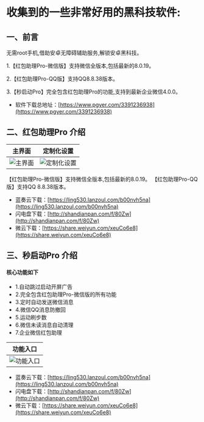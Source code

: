 # 收集到的一些非常好用的黑科技软件:

## 一、前言

无需root手机,借助安卓无障碍辅助服务,解锁安卓黑科技。

1.【红包助理Pro-微信版】支持微信全版本,包括最新的8.0.19。

2.【红包助理Pro-QQ版】支持QQ8.8.38版本。

3.【秒启动Pro】完全包含红包助理Pro的功能,支持到最新企业微信4.0.0。

* 软件下载总地址：[https://www.pgyer.com/3391236938](https://www.pgyer.com/3391236938)


## 二、红包助理Pro  介绍
  |主界面|定制化设置|
  |:-:|:-:|
  |![主界面](http://47.97.10.108:8080/pic/jine.png)|![定制化设置](http://47.97.10.108:8080/pic/shezhi.png)|

  【红包助理Pro-微信版】支持微信全版本,包括最新的8.0.19。
  【红包助理Pro-QQ版】支持QQ 8.8.38版本。

   * 蓝奏云下载：[https://ling530.lanzoul.com/b00nvh5na](https://ling530.lanzoul.com/b00nvh5na)
   * 闪电盘下载：[http://shandianpan.com/f/80Zw](http://shandianpan.com/f/80Zw)
   * 微云下载：[https://share.weiyun.com/xeuCo6e8](https://share.weiyun.com/xeuCo6e8)

## 三、秒启动Pro  介绍
  #### 核心功能如下
  * 1.自动跳过启动开屏广告
  * 2.完全包含红包助理Pro-微信版的所有功能
  * 3.定时自动发送微信消息
  * 4.微信QQ消息防撤回
  * 5.运动刷步数
  * 6.微信未读消息自动清理
  * 7.企业微信红包助理

  |功能入口
  |:-:|
  |![功能入口](http://47.97.10.108:8080/pic/jieshao.png)|
  * 蓝奏云下载：[https://ling530.lanzoul.com/b00nvh5na](https://ling530.lanzoul.com/b00nvh5na)
  * 闪电盘下载：[http://shandianpan.com/f/80Zw](http://shandianpan.com/f/80Zw)
  * 微云下载：[https://share.weiyun.com/xeuCo6e8](https://share.weiyun.com/xeuCo6e8)